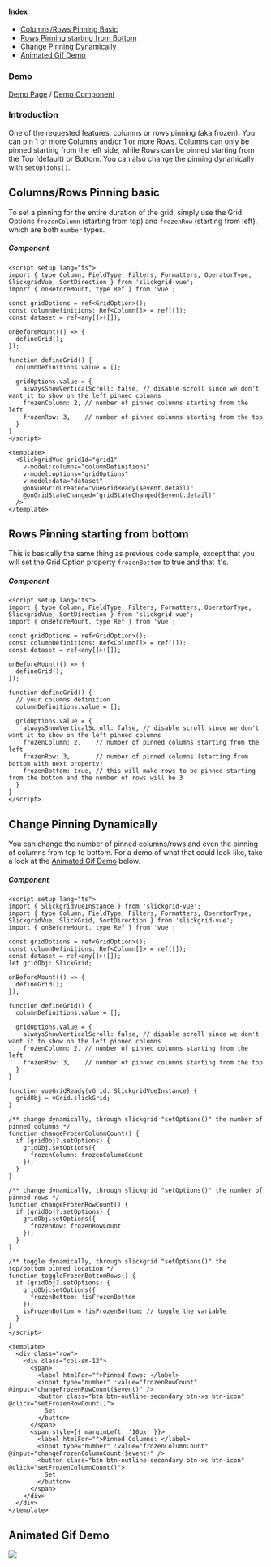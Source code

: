 #### Index
- [Columns/Rows Pinning Basic](#columnsrows-pinning-basic)
- [Rows Pinning starting from Bottom](#rows-pinning-starting-from-bottom)
- [Change Pinning Dynamically](#change-pinning-dynamically)
- [Animated Gif Demo](#animated-gif-demo)

### Demo
[Demo Page](https://ghiscoding.github.io/slickgrid-vue/#/slickgrid/Example20) / [Demo Component](https://github.com/ghiscoding/slickgrid-vue/blob/master/doc/github-demo/src/examples/slickgrid/example20.vue)

### Introduction
One of the requested features, columns or rows pinning (aka frozen). You can pin 1 or more Columns and/or 1 or more Rows. Columns can only be pinned starting from the left side, while Rows can be pinned starting from the Top (default) or Bottom. You can also change the pinning dynamically with `setOptions()`.

## Columns/Rows Pinning basic
To set a pinning for the entire duration of the grid, simply use the Grid Options `frozenColumn` (starting from top) and `frozenRow` (starting from left), which are both `number` types.

##### Component
```vue
<script setup lang="ts">
import { type Column, FieldType, Filters, Formatters, OperatorType, SlickgridVue, SortDirection } from 'slickgrid-vue';
import { onBeforeMount, type Ref } from 'vue';

const gridOptions = ref<GridOption>();
const columnDefinitions: Ref<Column[]> = ref([]);
const dataset = ref<any[]>([]);

onBeforeMount(() => {
  defineGrid();
});

function defineGrid() {
  columnDefinitions.value = [];

  gridOptions.value = {
    alwaysShowVerticalScroll: false, // disable scroll since we don't want it to show on the left pinned columns
    frozenColumn: 2, // number of pinned columns starting from the left
    frozenRow: 3,    // number of pinned columns starting from the top
  }
}
</script>

<template>
  <SlickgridVue gridId="grid1"
    v-model:columns="columnDefinitions"
    v-model:options="gridOptions"
    v-model:data="dataset"
    @onVueGridCreated="vueGridReady($event.detail)"
    @onGridStateChanged="gridStateChanged($event.detail)"
  />
</template>
```

## Rows Pinning starting from bottom
This is basically the same thing as previous code sample, except that you will set the Grid Option property `frozenBottom` to true and that it's.
##### Component

```vue
<script setup lang="ts">
import { type Column, FieldType, Filters, Formatters, OperatorType, SlickgridVue, SortDirection } from 'slickgrid-vue';
import { onBeforeMount, type Ref } from 'vue';

const gridOptions = ref<GridOption>();
const columnDefinitions: Ref<Column[]> = ref([]);
const dataset = ref<any[]>([]);

onBeforeMount(() => {
  defineGrid();
});

function defineGrid() {
  // your columns definition
  columnDefinitions.value = [];

  gridOptions.value = {
    alwaysShowVerticalScroll: false, // disable scroll since we don't want it to show on the left pinned columns
    frozenColumn: 2,    // number of pinned columns starting from the left
    frozenRow: 3,       // number of pinned columns (starting from bottom with next property)
    frozenBottom: true, // this will make rows to be pinned starting from the bottom and the number of rows will be 3
  }
}
</script>
```

## Change Pinning Dynamically
You can change the number of pinned columns/rows and even the pinning of columns from top to bottom. For a demo of what that could look like, take a look at the [Animated Gif Demo](../grid-functionalities/frozen-columns-rows.md#animated-gif-demo) below.

##### Component
```vue
<script setup lang="ts">
import { SlickgridVueInstance } from 'slickgrid-vue';
import { type Column, FieldType, Filters, Formatters, OperatorType, SlickgridVue, SlickGrid, SortDirection } from 'slickgrid-vue';
import { onBeforeMount, type Ref } from 'vue';

const gridOptions = ref<GridOption>();
const columnDefinitions: Ref<Column[]> = ref([]);
const dataset = ref<any[]>([]);
let gridObj: SlickGrid;

onBeforeMount(() => {
  defineGrid();
});

function defineGrid() {
  columnDefinitions.value = [];

  gridOptions.value = {
    alwaysShowVerticalScroll: false, // disable scroll since we don't want it to show on the left pinned columns
    frozenColumn: 2, // number of pinned columns starting from the left
    frozenRow: 3,    // number of pinned columns starting from the top
  }
}

function vueGridReady(vGrid: SlickgridVueInstance) {
  gridObj = vGrid.slickGrid;
}

/** change dynamically, through slickgrid "setOptions()" the number of pinned columns */
function changeFrozenColumnCount() {
  if (gridObj?.setOptions) {
    gridObj.setOptions({
      frozenColumn: frozenColumnCount
    });
  }
}

/** change dynamically, through slickgrid "setOptions()" the number of pinned rows */
function changeFrozenRowCount() {
  if (gridObj?.setOptions) {
    gridObj.setOptions({
      frozenRow: frozenRowCount
    });
  }
}

/** toggle dynamically, through slickgrid "setOptions()" the top/bottom pinned location */
function toggleFrozenBottomRows() {
  if (gridObj?.setOptions) {
    gridObj.setOptions({
      frozenBottom: !isFrozenBottom
    });
    isFrozenBottom = !isFrozenBottom; // toggle the variable
  }
}
</script>

<template>
  <div class="row">
    <div class="col-sm-12">
      <span>
        <label htmlFor="">Pinned Rows: </label>
        <input type="number" :value="frozenRowCount" @input="changeFrozenRowCount($event)" />
        <button class="btn btn-outline-secondary btn-xs btn-icon" @click="setFrozenRowCount()">
          Set
        </button>
      </span>
      <span style={{ marginLeft: '10px' }}>
        <label htmlFor="">Pinned Columns: </label>
        <input type="number" :value="frozenColumnCount" @input="changeFrozenColumnCount($event)" />
        <button class="btn btn-outline-secondary btn-xs btn-icon" @click="setFrozenColumnCount()">
          Set
        </button>
      </span>
    </div>
  </div>
</template>
```

## Animated Gif Demo
![](https://user-images.githubusercontent.com/643976/50852303-28d57c80-134d-11e9-859c-aeb55af24c24.gif)

